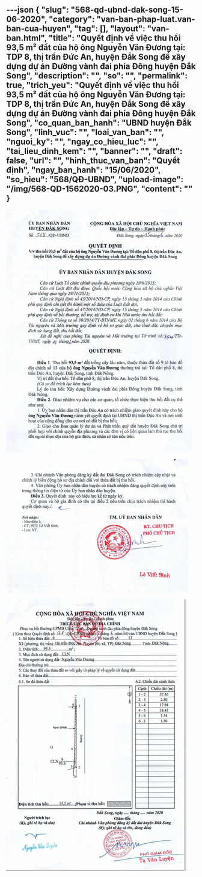---json
{
    "slug": "568-qd-ubnd-dak-song-15-06-2020",
    "category": "van-ban-phap-luat.van-ban-cua-huyen",
    "tag": [],
    "layout": "van-ban.html",
    "title": "Quyết định về việc thu hồi 93,5 m² đất của hộ ông Nguyễn Văn Đương tại: TDP 8, thị trấn Đức An, huyện Đắk Song để xây dựng dự án Đường vành đai phía Đông huyện Đắk Song",
    "description": "",
    "so": "",
    "permalink": true,
    "trich_yeu": "Quyết định về việc thu hồi 93,5 m² đất của hộ ông Nguyễn Văn Đương tại: TDP 8, thị trấn Đức An, huyện Đắk Song để xây dựng dự án Đường vành đai phía Đông huyện Đắk Song",
    "co_quan_ban_hanh": "UBND huyện Đắk Song",
    "linh_vuc": "",
    "loai_van_ban": "",
    "nguoi_ky": "",
    "ngay_co_hieu_luc": "",
    "tai_lieu_dinh_kem": "",
    "banner": "",
    "draft": false,
    "url": "",
    "hinh_thuc_van_ban": "Quyết định",
    "ngay_ban_hanh": "15/06/2020",
    "so_hieu": "568/QĐ-UBND",
    "upload-image": "/img/568-QD-1562020-03.PNG",
    "__content__": ""
}
---
<p><img alt="" src="/img/568-QD-1562020-01.PNG" /></p>

<p><img alt="" src="/img/568-QD-1562020-02.PNG" /></p>

<p><img alt="" src="/img/568-QD-1562020-03.PNG" /></p>
